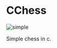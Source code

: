 # CChess

![simple](https://user-images.githubusercontent.com/111264581/184842363-b5f28b09-c1a3-4eb2-a05c-2f73105779df.png)


Simple chess in c.
